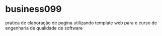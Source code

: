 # business099
pratica de elaboração de pagina utilizando template web para o curso de engenharia de qualidade de software
